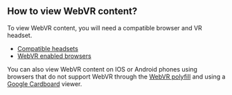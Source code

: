 ## How to view WebVR content?

To view WebVR content, you will need a compatible browser and VR headset.

* [Compatible headsets](/getting-started/headsets/)
* [WebVR enabled browsers](/browsers/)

You can also view WebVR content on IOS or Android phones using browsers that do not support WebVR through the [WebVR polyfill](https://github.com/googlevr/webvr-polyfill) and using a  [Google Cardboard](https://vr.google.com/cardboard/) viewer.

